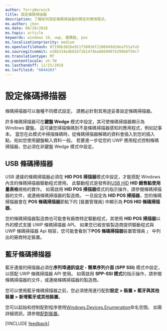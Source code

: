 ```yaml
---
author: TerryWarwick
title: 設定條碼掃描器
description: 了解如何設定條碼掃描器的預定的應用程式。
ms.author: jken
ms.date: 08/29/2018
ms.topic: article
keywords: windows 10, uwp, 服務點, pos
ms.localizationpriority: medium
ms.openlocfilehash: 07198b382be911f30016f2106949d2dea751afa5
ms.sourcegitcommit: e38b334edb82bf2b1474ba686990f4299b8f59c7
ms.translationtype: MT
ms.contentlocale: zh-TW
ms.lasthandoff: 11/15/2018
ms.locfileid: "6844263"
---
```

# <a name="configure-a-barcode-scanner"></a>設定條碼掃描器

條碼掃描器可以幾種不同模式設定。  請務必針對其用途妥善設定條碼掃描器。

許多條碼掃描器可在**鍵盤 Wedge** 模式中設定，其可使條碼掃描器顯示為 Windows 鍵盤。  這可讓您掃描條碼到不是條碼掃描器感知的應用程式，例如記事本。  當您在此模式中掃描條碼時，從條碼掃描器解碼的資料會插入到您的插入點，宛如您使用鍵盤輸入資料一般。  若要進一步從您的 UWP 應用程式控制條碼掃描器，您必須在非鍵盤 Wedge 模式中設定。

## <a name="usb-barcode-scanner"></a>USB 條碼掃描器
USB 連接的條碼掃描器必須在 **HID POS 掃描器**模式中設定，才能搭配 Windows 內含的條碼掃描器驅動程式使用。 此驅動程式是發佈到[USB HID](http://www.usb.org/developers/hidpage/) **HID 銷售點使用量表格**規格的實作。  如需啟用 **HID POS 掃描器**模式的指示操作，請參閱條碼掃描器的文件，或連絡條碼掃描器的製造商。  一旦設定為 **HID POS 掃描器**，您的條碼掃描器會在 **POS 條碼掃描器**節點下的 \[裝置管理員\] 中顯示為 **POS HID 條碼掃描器**。

您的條碼掃描器製造商也可能會有廠商特定驅動程式，其使用 **HID POS 掃描器**以外的模式支援 UWP 條碼掃描器 API。  如果您已經安裝製造商提供驅動程式與 UWP 條碼掃描器 Api 相容，您可能會看到下**POS 條碼掃描器**裝置管理員 」 中列出的廠商特定裝置。

## <a name="bluetooth-barcode-scanner"></a>藍牙條碼掃描器
藍牙連接的掃描器必須在**序列埠通訊協定 - 簡單序列介面 (SPP SSI)** 模式中設定，以搭配 UWP 條碼掃描器 API 使用。  如需啟用 **SPP-SSI 模式**的指示操作，請參閱條碼掃描器的文件，或連絡條碼掃描器的製造商。

您可以使用藍牙條碼掃描器之前，您必須使用進行配對**設定 > 裝置 > 藍牙與其他裝置 > 新增藍牙或其他裝置**。

您可以起始和控制配對程序使用[Windows.Devices.Enumeration](https://docs.microsoft.com/uwp/api/windows.devices.enumeration)命名空間。  如需詳細資訊，請參閱[配對裝置](https://docs.microsoft.com/windows/uwp/devices-sensors/pair-devices)。

[!INCLUDE [feedback](./includes/pos-feedback.md)]